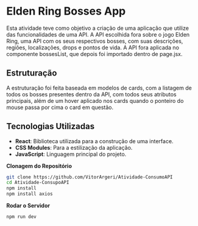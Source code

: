 # Elden Ring Bosses App

Esta atividade teve como objetivo a criação de uma aplicação que utilize das funcionalidades de uma API. A API escolhida fora sobre o jogo Elden Ring, uma API com os seus respectivos bosses, com suas descrições, regiões, localizações, drops e pontos de vida. A API fora aplicada no componente bossesList, que depois foi importado dentro de page.jsx.

## Estruturação

A estruturação foi feita baseada em modelos de cards, com a listagem de todos os bosses presentes dentro da API, com todos seus atributos principais, além de um hover aplicado nos cards quando o ponteiro do mouse passa por cima o card em questão.

## Tecnologias Utilizadas

- **React**: Biblioteca utilizada para a construção de uma interface.
- **CSS Modules**: Para a estilização da aplicação.
- **JavaScript**: Linguagem principal do projeto.

**Clonagem do Repositório**
```bash
git clone https://github.com/VitorArgeri/Atividade-ConsumoAPI
cd Atividade-ConsupoAPI
npm install
npm install axios
```

**Rodar o Servidor**
```bash
npm run dev
```

